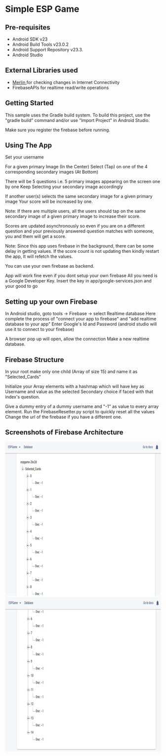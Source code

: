 Simple ESP Game
===================================


Pre-requisites
--------------

- Android SDK v23
- Android Build Tools v23.0.2
- Android Support Repository v23.3.
- Android Studio

External Libraries used
-------------
- <a href = "https://github.com/novoda/merlin"> Merlin </a> for checking changes in Internet Connectivity
- FirebaseAPIs for realtime read/write operations

Getting Started
---------------

This sample uses the Gradle build system. To build this project, use the
"gradle build" command and/or use "Import Project" in Android Studio.

Make sure you register the firebase before running.

Using The App
-------

Set your username

For a given primary Image (In the Center)
Select (Tap) on one of the 4 corresponding secondary images (At Bottom)

There will be 5 questions i.e. 5 primary images appearing on the screen one by one
Keep Selecting your secondary image accordingly

If another user(s) selects the same secondary image for a given primary image
Your score will be increased by one.

Note: If there are multiple users, all the users should tap on the same secondary image of a given primary image
to increase their score.

Scores are updated asynchronously so even if you are on a different question and your previously answered question matches 
with someone, you and them will get a score.

Note: Since this app uses firebase in the background, there can be some delay in getting values.
If the score count is not updating then kindly restart the app, It will refetch the values.

You can use your own firebase as backend.

App will work fine even if you dont setup your own firebase
All you need is a Google Developer Key.
Insert the key in app/google-services.json and your good to go

Setting up your own Firebase
---------

In Android studio, goto tools -> Firebase -> select Realtime database
Here complete the process of "connect your app to firebase" and "add realtime database to your app"
Enter Google's Id and Password (android studio will use it to connect to your firebase)

A browser pop up will open, allow the connection
Make a new realtime database.

Firebase Structure
----------

In your root make only one child (Array of size 15) and name it as "Selected_Cards"

Initialize your Array elements with a hashmap which will have key as Username and value as 
the selected Secondary choice if faced with that index's question.

Give a dummy entry of a dummy username and "-1" as value to every array element. 
Run the FirebaseResetter.py script to quickly reset all the values
Change the url of the firebase if you have a different one.

Screenshots of Firebase Architecture
---------

<img src = "Images/Screenshot (627).png" height = "500"/>
<img src = "Images/Screenshot (628).png" height = "500"/>





